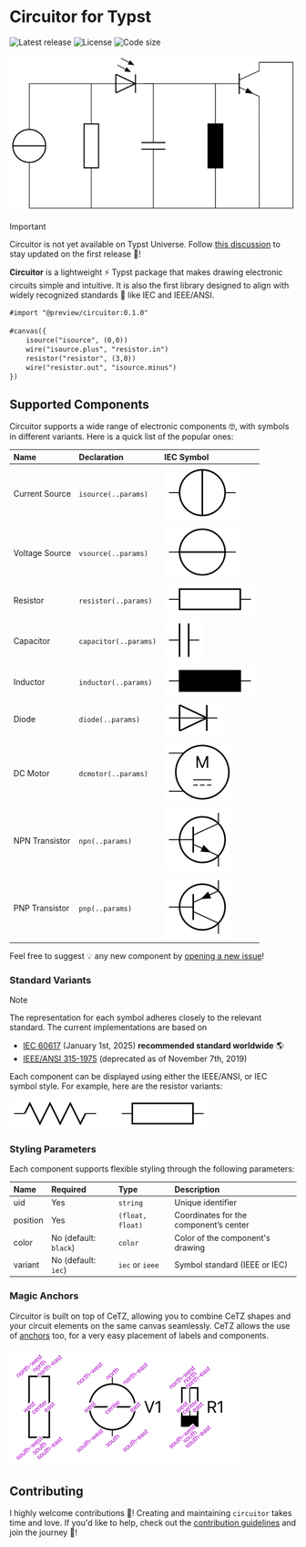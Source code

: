 # Circuitor for Typst

![Latest release](https://img.shields.io/github/v/release/l0uisgrange/circuitor?include_prereleases&style=flat-square&logo=typst&color=%23239dad)
![License](https://img.shields.io/github/license/l0uisgrange/circuitor?style=flat-square)
![Code size](https://img.shields.io/github/languages/code-size/l0uisgrange/circuitor?style=flat-square)

![Resistor variants](doc/examples/full.svg)

> [!IMPORTANT]
> Circuitor is not yet available on Typst Universe. Follow [this discussion](https://github.com/l0uisgrange/circuitor/discussions/2) to stay updated on the first release 🌟!

**Circuitor** is a lightweight ⚡️ Typst package that makes drawing electronic circuits simple and intuitive. It is also the first library designed to align with widely recognized standards 📜 like IEC and IEEE/ANSI.

```typst
#import "@preview/circuitor:0.1.0"

#canvas({
    isource("isource", (0,0))
    wire("isource.plus", "resistor.in")
    resistor("resistor", (3,0))
    wire("resistor.out", "isource.minus")
})
```

## Supported Components

Circuitor supports a wide range of electronic components 🤓, with symbols in different variants. Here is a quick list of the popular ones:

| Name            | Declaration           | IEC Symbol                                  |
|:----------------|:----------------------|:--------------------------------------------|
| Current Source  | `isource(..params)`   | ![Current Source](doc/examples/isource.svg) |
| Voltage Source  | `vsource(..params)`   | ![Voltage Source](doc/examples/vsource.svg) |
| Resistor        | `resistor(..params)`  | ![Resistor](doc/examples/resistor.svg)      |
| Capacitor       | `capacitor(..params)` | ![Capacitor](doc/examples/capacitor.svg)    |
| Inductor        | `inductor(..params)`  | ![Inductor](doc/examples/inductor.svg)      |
| Diode           | `diode(..params)`     | ![Inductor](doc/examples/diode.svg)         |
| DC Motor        | `dcmotor(..params)`   | ![Motor](doc/examples/motor.svg)            |
| NPN Transistor  | `npn(..params)`       | ![NPN](doc/examples/npn.svg)                |
| PNP Transistor  | `pnp(..params)`       | ![PNP](doc/examples/pnp.svg)                |

Feel free to suggest 💡 any new component by [opening a new issue](https://github.com/l0uisgrange/circuitor/issues/new?template=new_component.yml)!

### Standard Variants

> [!NOTE]
> The representation for each symbol adheres closely to the relevant standard. The current implementations are based on
> - [IEC 60617](https://webstore.iec.ch/en/publication/2723) (January 1st, 2025) **recommended standard worldwide** 🌎
> - [IEEE/ANSI 315-1975](https://standards.ieee.org/ieee/315/515/) (deprecated as of November 7th, 2019)

Each component can be displayed using either the IEEE/ANSI, or IEC symbol style. For example, here are the resistor variants:

![Resistor variants](doc/examples/resistor-standards.svg)

### Styling Parameters

Each component supports flexible styling through the following parameters:

| Name     | Required              | Type             | Description                            |
|:---------|:----------------------|:-----------------|:---------------------------------------|
| uid      | Yes                   | `string`         | Unique identifier                      |
| position | Yes                   | `(float, float)` | Coordinates for the component’s center |
| color    | No (default: `black`) | `color`          | Color of the component's drawing       |
| variant  | No (default: `iec`)   | `iec` or `ieee`  | Symbol standard (IEEE or IEC)          |

### Magic Anchors

Circuitor is built on top of CeTZ, allowing you to combine CeTZ shapes and your circuit elements on the same canvas seamlessly. CeTZ allows the use of [anchors](https://cetz-package.github.io/docs/basics/coordinate-systems/#anchor) too, for a very easy placement of labels and components.

![Anchors](doc/examples/anchors.svg)

## Contributing

I highly welcome contributions 🌱! Creating and maintaining `circuitor` takes time and love. If you'd like to help, check out the [contribution guidelines](CONTRIBUTING.md) and join the journey 🤩!
